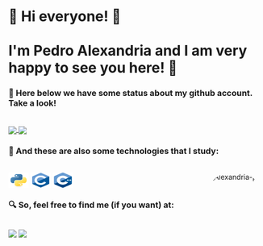 # 🌟 Hi everyone! 🌟 <br /> <br /> I'm Pedro Alexandria and I am very happy to see you here! 🫶

### 👀 Here below we have some status about my github account. Take a look!

<br />

<a href="https://github-readme-stats.vercel.app/api?username=AlexandriaPedro&count_private=true&show_icons=true&theme=dracula">
  <img align="center" src="https://github-readme-stats.vercel.app/api?username=AlexandriaPedro&count_private=true&show_icons=true&theme=dracula" />
</a>
<a href="https://github-readme-stats.vercel.app/api/top-langs/?username=ALexandriaPedro&layout=compact&theme=dracula">
  <img align="center" src="https://github-readme-stats.vercel.app/api/top-langs/?username=ALexandriaPedro&layout=compact&theme=dracula" />
</a>

### 📖 And these are also some technologies that I study:

<div style="display: inline_block"><br>
  <img align="center" alt="Alexandria-Python" height="30" width="40" src="https://raw.githubusercontent.com/devicons/devicon/master/icons/python/python-original.svg">
  <img align="center" alt="Alexandria-C" height="30" width="40" src="https://raw.githubusercontent.com/devicons/devicon/1119b9f84c0290e0f0b38982099a2bd027a48bf1/icons/c/c-original.svg">
  <img align="center" alt="Alexandria-C" height="30" width="40" src="https://raw.githubusercontent.com/devicons/devicon/master/icons/cplusplus/cplusplus-original.svg">
 
  <img align="right" alt="Alexandria-pic" height="150" style="border-radius:50px;" src="https://cdn.discordapp.com/attachments/929741193481453598/1074851159564628038/download20230201205319.png?width=676&height=676">
</div>

### 🔍 So, feel free to find me (if you want) at:
<br />
<div> 
  <a href = "mailto:alexandriapedroo@gmail.com"><img src="https://img.shields.io/badge/Gmail-D14836?style=for-the-badge&logo=gmail&logoColor=white"></a>
  <a href="https://www.linkedin.com/in/pedro-alexandria-212a8824b" target="_blank"><img src="https://img.shields.io/badge/-LinkedIn-%230077B5?style=for-the-badge&logo=linkedin&logoColor=white" target="_blank"></a>
</div>

